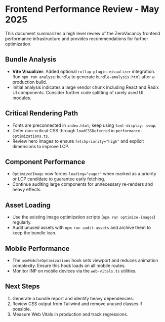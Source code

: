 # Frontend Performance Review - May 2025

This document summarizes a high level review of the ZeroVacancy frontend performance infrastructure and provides recommendations for further optimization.

## Bundle Analysis
- **Vite Visualizer**: Added optional `rollup-plugin-visualizer` integration. Run `npm run analyze:bundle` to generate `bundle-analysis.html` after a production build.
- Initial analysis indicates a large vendor chunk including React and Radix UI components. Consider further code splitting of rarely used UI modules.

## Critical Rendering Path
- Fonts are preconnected in `index.html`; keep using `font-display: swap`.
- Defer non-critical CSS through `loadCSSDeferred` in `performance-optimizations.ts`.
- Review hero images to ensure `fetchpriority="high"` and explicit dimensions to improve LCP.

## Component Performance
- `OptimizedImage` now forces `loading="eager"` when marked as a priority or LCP candidate to guarantee early fetching.
- Continue auditing large components for unnecessary re-renders and heavy effects.

## Asset Loading
- Use the existing image optimization scripts (`npm run optimize-images`) regularly.
- Audit unused assets with `npm run audit-assets` and archive them to keep the bundle lean.

## Mobile Performance
- The `useMobileOptimizations` hook sets viewport and reduces animation complexity. Ensure this hook loads on all mobile routes.
- Monitor INP on mobile devices via the `web-vitals.ts` utilities.

## Next Steps
1. Generate a bundle report and identify heavy dependencies.
2. Review CSS output from Tailwind and remove unused classes if possible.
3. Measure Web Vitals in production and track regressions.

